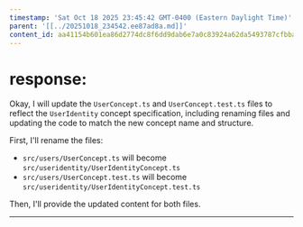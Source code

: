 ```yaml
---
timestamp: 'Sat Oct 18 2025 23:45:42 GMT-0400 (Eastern Daylight Time)'
parent: '[[../20251018_234542.ee87ad8a.md]]'
content_id: aa41154b601ea86d2774dc8f6dd9dab6e7a0c83924a62da5493787cfbba23b54
---
```


# response:

Okay, I will update the `UserConcept.ts` and `UserConcept.test.ts` files to reflect the `UserIdentity` concept specification, including renaming files and updating the code to match the new concept name and structure.

First, I'll rename the files:

* `src/users/UserConcept.ts` will become `src/useridentity/UserIdentityConcept.ts`
* `src/users/UserConcept.test.ts` will become `src/useridentity/UserIdentityConcept.test.ts`

Then, I'll provide the updated content for both files.

***
